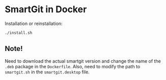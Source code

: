 # SmartGit in Docker

Installation or reinstallation:

```bash
./install.sh
```

## Note!
Need to download the actual smartgit version and change the name of the `.deb` package in the `Dockerfile`. Also, need to modify the path to `smartgit.sh` in the `smartgit.desktop` file.
